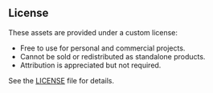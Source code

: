 ## License

These assets are provided under a custom license:

- Free to use for personal and commercial projects.
- Cannot be sold or redistributed as standalone products.
- Attribution is appreciated but not required.

See the [LICENSE](License) file for details.
